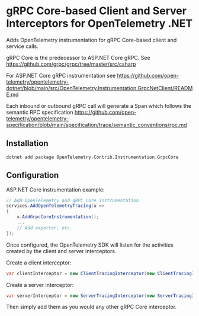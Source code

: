 # gRPC Core-based Client and Server Interceptors for OpenTelemetry .NET

Adds OpenTelemetry instrumentation for gRPC Core-based client and service calls.

gRPC Core is the predecessor to ASP.NET Core gRPC. See <https://github.com/grpc/grpc/tree/master/src/csharp>

For ASP.NET Core gRPC instrumentation see <https://github.com/open-telemetry/opentelemetry-dotnet/blob/main/src/OpenTelemetry.Instrumentation.GrpcNetClient/README.md>

Each inbound or outbound gRPC call will generate a Span which follows the
semantic RPC specification <https://github.com/open-telemetry/opentelemetry-specification/blob/main/specification/trace/semantic_conventions/rpc.md>

## Installation

```shell
dotnet add package OpenTelemetry.Contrib.Instrumentation.GrpcCore
```

## Configuration

ASP.NET Core instrumentation example:

```csharp
// Add OpenTelemetry and gRPC Core instrumentation
services.AddOpenTelemetryTracing(x =>
{
    x.AddGrpcCoreInstrumentation();
    ...
    // Add exporter, etc.
});
```

Once configured, the OpenTelemetry SDK will listen for the activities created
by the client and server interceptors.

Create a client interceptor:

```csharp
var clientInterceptor = new ClientTracingInterceptor(new ClientTracingInterceptorOptions());
```

Create a server interceptor:

```csharp
var serverInterceptor = new ServerTracingInterceptor(new ServerTracingInterceptorOptions());
```

Then simply add them as you would any other gRPC Core interceptor.

